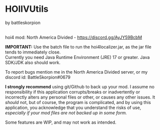 # <h1> HOIIVUtils </h1>

by battleskorpion

<br> hoi4 mod: North America Divided - <hyperlink> https://discord.gg/AyJY59BcbM </hyperlink> 

<b>IMPORTANT:</b> Use the batch file to run the hoi4localizer.jar, as the jar file tends to immediately close.
<br> Currently you need Java Runtime Environment (JRE) 17 or greater. Java SDK/JDK also should work.

To report bugs mention me in the North America Divided server, or my discord id: BattleSkorpion#0679

<b>I  strongly recommend</b>  using git/Github to back up your mod. I assume no responsibility if
this application corrupts/breaks or inadvertently or incorrectly alters any personal files or other, or 
causes any other issues. It <i>should</i> not, but of course, the program is complicated, and by using this 
application, you acknowledge that you understand the risks of use, <i> especially if your mod files are not
backed up in some form.</i>

Some features are WIP, and may not work as intended. 